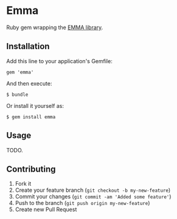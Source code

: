 # Emma

Ruby gem wrapping the [EMMA library](http://emma.sourceforge.net/).

## Installation

Add this line to your application's Gemfile:

    gem 'emma'

And then execute:

    $ bundle

Or install it yourself as:

    $ gem install emma

## Usage

TODO.

## Contributing

1. Fork it
2. Create your feature branch (`git checkout -b my-new-feature`)
3. Commit your changes (`git commit -am 'Added some feature'`)
4. Push to the branch (`git push origin my-new-feature`)
5. Create new Pull Request
